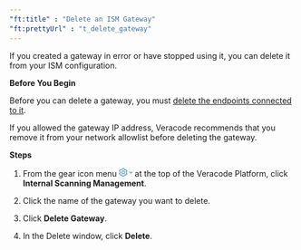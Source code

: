 ```yaml
---
"ft:title" : "Delete an ISM Gateway"
"ft:prettyUrl" : "t_delete_gateway"
---
```


If you created a gateway in error or have stopped using it, you can delete it from your ISM configuration.

<p font-size="13pt"><b>Before You Begin</b></p>

Before you can delete a gateway, you must [delete the endpoints connected to it](https://docs.veracode.com/r/t_delete_endpoint).

If you allowed the gateway IP address, Veracode recommends that you remove it from your network allowlist before deleting the gateway.

<p font-size="13pt"><b>Steps</b></p>

1. From the gear icon menu ![](images/gear_icon_platform.png) at the top of the Veracode Platform, click **Internal Scanning Management**.

2. Click the name of the gateway you want to delete.

3. Click **Delete Gateway**.

4. In the Delete window, click **Delete**.


